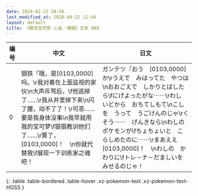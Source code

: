 ```yaml
---
date: 2020-02-23 20:56
last_modified_at: 2020-04-22 11:34
layout: default
title: 《精灵宝可梦 心金／魂银》文本 088
---
```

| 编号 | 中文 | 日文 |
| ---- | ---- | ---- |
| 0 | 钢铁『哦，是[0103,0000]吗。\r我对着在上面监视的家伙\n大声斥骂后，\f他逃掉了……\r我从井里掉下来\n闪了腰，动不了了！\r可恶……要是我身体没事\n我早就用我的宝可梦\f狠狠教训他们了……\r算了，[0103,0000]！　\n你就代替我\f展现一下训练家之魂吧！ | ガンテツ『おう　[0103,0000]か\rうえで　みはってた　やつは\nおおごえで　しかりとばしたら\fにげよったがな⋯⋯\rわし　いどから　おちてしもて\nこしを　うって　うごけんのじゃ\rくそう⋯⋯　げんきなら\nわしの　ポケモンが\fちょちょいと　こらしめたのに⋯⋯\rまあええ　[0103,0000]！　\nわしの　かわりに\fトレ－ナ－だましいを　みせるのじゃ！ |
{: .table .table-bordered .table-hover .xz-pokemon-text .xz-pokemon-text-HGSS }